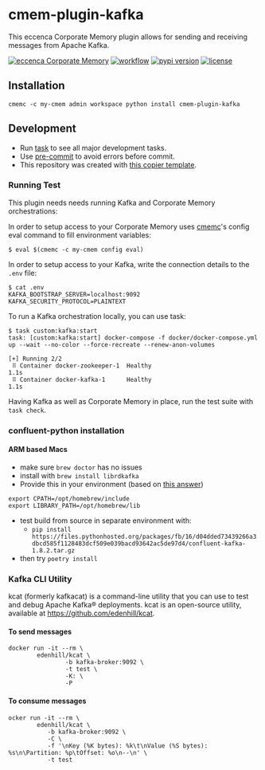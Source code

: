 # cmem-plugin-kafka

This eccenca Corporate Memory plugin allows for sending and receiving messages from Apache Kafka.

[![eccenca Corporate Memory](https://img.shields.io/badge/eccenca-Corporate%20Memory-orange)](https://documentation.eccenca.com) [![workflow](https://github.com/eccenca/cmem-plugin-kafka/actions/workflows/check.yml/badge.svg)](https://github.com/eccenca/cmem-plugin-kafka/actions) [![pypi version](https://img.shields.io/pypi/v/cmem-plugin-kafka)](https://pypi.org/project/kafka) [![license](https://img.shields.io/pypi/l/kafka)](https://pypi.org/project/kafka)

## Installation

`cmemc -c my-cmem admin workspace python install cmem-plugin-kafka`

## Development

- Run [task](https://taskfile.dev/) to see all major development tasks.
- Use [pre-commit](https://pre-commit.com/) to avoid errors before commit.
- This repository was created with [this copier template](https://github.com/eccenca/cmem-plugin-template).

### Running Test

This plugin needs needs running Kafka and Corporate Memory orchestrations:

In order to setup access to your Corporate Memory uses [cmemc](https://eccenca.com/go/cmemc)'s config eval command to fill environment variables:
```shell-session
$ eval $(cmemc -c my-cmem config eval)
```

In order to setup access to your Kafka, write the connection details to the `.env` file:
```shell-session
$ cat .env
KAFKA_BOOTSTRAP_SERVER=localhost:9092
KAFKA_SECURITY_PROTOCOL=PLAINTEXT
```

To run a Kafka orchestration locally, you can use task:
```shell-session
$ task custom:kafka:start
task: [custom:kafka:start] docker-compose -f docker/docker-compose.yml up --wait --no-color --force-recreate --renew-anon-volumes

[+] Running 2/2
 ⠿ Container docker-zookeeper-1  Healthy                                          1.1s
 ⠿ Container docker-kafka-1      Healthy                                          1.1s
```

Having Kafka as well as Corporate Memory in place, run the test suite with `task check`.

### confluent-python installation

#### ARM based Macs

* make sure `brew doctor` has no issues
* install with `brew install librdkafka`
* Provide this in your environment (based on [this answer](https://apple.stackexchange.com/questions/414622/installing-a-c-c-library-with-homebrew-on-m1-macs))
```
export CPATH=/opt/homebrew/include
export LIBRARY_PATH=/opt/homebrew/lib
```
* test build from source in separate environment with:
  * `pip install https://files.pythonhosted.org/packages/fb/16/d04dded73439266a3dbcd585f1128483dcf509e039bacd93642ac5de97d4/confluent-kafka-1.8.2.tar.gz`
* then try `poetry install`

### Kafka CLI Utility

kcat (formerly kafkacat) is a command-line utility that you can use to test and debug Apache Kafka® deployments. 
kcat is an open-source utility, available at https://github.com/edenhill/kcat. 

#### To send messages

```commandline
docker run -it --rm \
        edenhill/kcat \
                -b kafka-broker:9092 \
                -t test \
                -K: \
                -P 
```

#### To consume messages

```commandline
ocker run -it --rm \
        edenhill/kcat \
           -b kafka-broker:9092 \
           -C \
           -f '\nKey (%K bytes): %k\t\nValue (%S bytes): %s\n\Partition: %p\tOffset: %o\n--\n' \
           -t test
```

